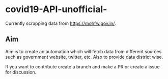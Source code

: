 # covid19-API-unofficial-
Currently scrapping data from https://mohfw.gov.in/.

## Aim
Aim is to create an automation which will fetch data from different sources such as government website, twitter, etc.
Also to provide data district wise.

If you want to contribute create a branch and make a PR or create a issue for discussion.
